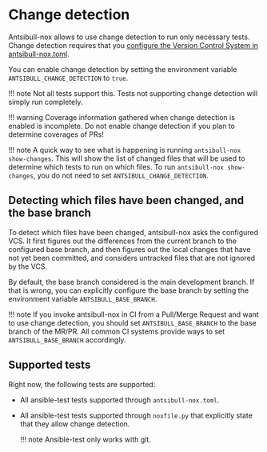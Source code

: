 <!--
Copyright (c) Ansible Project
GNU General Public License v3.0+ (see LICENSES/GPL-3.0-or-later.txt or https://www.gnu.org/licenses/gpl-3.0.txt)
SPDX-License-Identifier: GPL-3.0-or-later
-->

# Change detection

Antsibull-nox allows to use change detection to run only necessary tests.
Change detection requires that you [configure the Version Control System in antsibull-nox.toml](config-file.md#version-control-system-configuration).

You can enable change detection by setting the environment variable `ANTSIBULL_CHANGE_DETECTION` to `true`.

!!! note
    Not all tests support this. Tests not supporting change detection will simply run completely.

!!! warning
    Coverage information gathered when change detection is enabled is incomplete.
    Do not enable change detection if you plan to determine coverages of PRs!

!!! note
    A quick way to see what is happening is running `antsibull-nox show-changes`.
    This will show the list of changed files that will be used to determine which tests to run on which files.
    To run `antsibull-nox show-changes`, you do not need to set `ANTSIBULL_CHANGE_DETECTION`.

## Detecting which files have been changed, and the base branch

To detect which files have been changed, antsibull-nox asks the configured VCS.
It first figures out the differences from the current branch to the configured base branch,
and then figures out the local changes that have not yet been committed,
and considers untracked files that are not ignored by the VCS.

By default, the base branch considered is the main development branch.
If that is wrong, you can explicitly configure the base branch by setting the environment variable `ANTSIBULL_BASE_BRANCH`.

!!! note
    If you invoke antsibull-nox in CI from a Pull/Merge Request and want to use change detection,
    you should set `ANTSIBULL_BASE_BRANCH` to the base branch of the MR/PR.
    All common CI systems provide ways to set `ANTSIBULL_BASE_BRANCH` accordingly.

## Supported tests

Right now, the following tests are supported:

* All ansible-test tests supported through `antsibull-nox.toml`.
* All ansible-test tests supported through `noxfile.py` that explicitly state that they allow change detection.

    !!! note
        Ansible-test only works with git.
